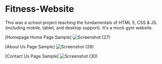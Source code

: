 # Fitness-Website
This was a school project teaching the fundamentals of HTML 5, CSS & JS. (including mobile, tablet, and desktop support).
It's a mock gym website.

[Homepage Home Page Sample]
![Screenshot (27)](https://user-images.githubusercontent.com/49052244/134822181-891d0110-f9db-45ca-9caa-6be653d624b1.png)

[About Us Page Sample]
![Screenshot (28)](https://user-images.githubusercontent.com/49052244/134822194-c4608bcb-a285-4671-ad2d-f74470c9dc2f.png)

[Contact Us Page Sample]
![Screenshot (30)](https://user-images.githubusercontent.com/49052244/134822224-91f3e1ad-ca21-4e2e-a56b-a7474df79ea2.png)
